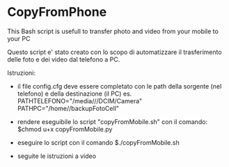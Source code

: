 CopyFromPhone
=============

This Bash script is usefull to transfer photo and video from your mobile to your PC

Questo script e' stato creato con lo scopo di automatizzare il trasferimento delle foto e dei video dal telefono a PC.

Istruzioni:
- il file config.cfg deve essere completato con le path della sorgente (nel telefono) e della destinazione (il PC)
  es. PATHTELEFONO="/media/<user>/<telefono>/DCIM/Camera"
      PATHPC="/home/<user>/backupFotoCell"

- rendere eseguibile lo script "copyFromMobile.sh" con il comando: $chmod u+x copyFromMobile.py

- eseguire lo script con il comando $./copyFromMobile.sh 

- seguite le istruzioni a video

